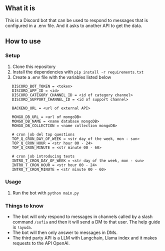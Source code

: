 ## What it is

This is a Discord bot that can be used to respond to messages that is configured in a .env file. And it asks to another API to get the data.

## How to use

### Setup

1. Clone this repository
2. Install the dependencies with `pip install -r requirements.txt`
3. Create a .env file with the variables listed below

```
   DISCORD_BOT_TOKEN = <token>
   DISCORD_APP_ID = <id>
   DISCORD_CATEGORY_CHANNEL_ID = <id of category channel>
   DISCORD_SUPPORT_CHANNEL_ID = <id of support channel>

   BACKEND_URL = <url of external API>

   MONGO_DB_URL = <url of mongoDB>
   MONGO_DB_NAME = <name database mongoDB>
   MONGO_DB_COLLECTION = <name collection mongoDB>

   # cron job del top questions
   TOP_Q_CRON_DAY_OF_WEEK = <str day of the week, mon - sun>
   TOP_Q_CRON_HOUR = <str hour 00 - 24>
   TOP_Q_CRON_MINUTE = <str minute 00 - 60>

   # cron job introducing texts
   INTRO_T_CRON_DAY_OF_WEEK = <str day of the week, mon - sun>
   INTRO_T_CRON_HOUR = <str hour 00 - 24>
   INTRO_T_CRON_MINUTE = <str minute 00 - 60>
```

### Usage

1. Run the bot with `python main.py`

### Things to know

- The bot will only respond to messages in channels called by a slash command `/sofia` and then it will send a DM to that user. The help guide is `!ayuda`.
- The bot will then only answer to messages in DMs.
- The third party API is a LLM with Langchain, Llama index and it makes requests to the API OpenAI.
